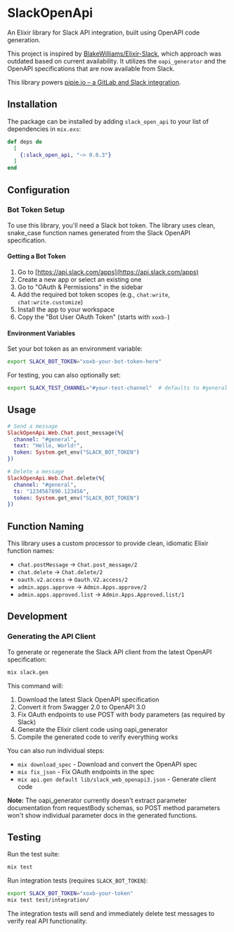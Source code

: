 # SlackOpenApi
<!-- README START -->

An Elixir library for Slack API integration, built using OpenAPI code generation.

This project is inspired by [BlakeWilliams/Elixir-Slack](https://github.com/BlakeWilliams/Elixir-Slack), which approach was outdated based on current availability. It utilizes the `oapi_generator` and the OpenAPI specifications that are now available from Slack.

This library powers [pipie.io – a GitLab and Slack integration](https://pipie.io).

## Installation

The package can be installed by adding `slack_open_api` to your list of dependencies in `mix.exs`:

```elixir
def deps do
  [
    {:slack_open_api, "~> 0.0.3"}
  ]
end
```

## Configuration

### Bot Token Setup

To use this library, you'll need a Slack bot token. The library uses clean, snake_case function names generated from the Slack OpenAPI specification.

#### Getting a Bot Token

1. Go to [https://api.slack.com/apps](https://api.slack.com/apps)
2. Create a new app or select an existing one
3. Go to "OAuth & Permissions" in the sidebar
4. Add the required bot token scopes (e.g., `chat:write`, `chat:write.customize`)
5. Install the app to your workspace
6. Copy the "Bot User OAuth Token" (starts with `xoxb-`)

#### Environment Variables

Set your bot token as an environment variable:

```bash
export SLACK_BOT_TOKEN="xoxb-your-bot-token-here"
```

For testing, you can also optionally set:

```bash
export SLACK_TEST_CHANNEL="#your-test-channel"  # defaults to #general
```

## Usage

```elixir
# Send a message
SlackOpenApi.Web.Chat.post_message(%{
  channel: "#general",
  text: "Hello, World!",
  token: System.get_env("SLACK_BOT_TOKEN")
})

# Delete a message
SlackOpenApi.Web.Chat.delete(%{
  channel: "#general",
  ts: "1234567890.123456",
  token: System.get_env("SLACK_BOT_TOKEN")
})
```

## Function Naming

This library uses a custom processor to provide clean, idiomatic Elixir function names:

- `chat.postMessage` → `Chat.post_message/2`
- `chat.delete` → `Chat.delete/2`
- `oauth.v2.access` → `Oauth.V2.access/2`
- `admin.apps.approve` → `Admin.Apps.approve/2`
- `admin.apps.approved.list` → `Admin.Apps.Approved.list/1`

<!-- README END -->
## Development

### Generating the API Client

To generate or regenerate the Slack API client from the latest OpenAPI specification:

```bash
mix slack.gen
```

This command will:
1. Download the latest Slack OpenAPI specification
2. Convert it from Swagger 2.0 to OpenAPI 3.0
3. Fix OAuth endpoints to use POST with body parameters (as required by Slack)
4. Generate the Elixir client code using oapi_generator
5. Compile the generated code to verify everything works

You can also run individual steps:
- `mix download_spec` - Download and convert the OpenAPI spec
- `mix fix_json` - Fix OAuth endpoints in the spec
- `mix api.gen default lib/slack_web_openapi3.json` - Generate client code

**Note:** The oapi_generator currently doesn't extract parameter documentation from requestBody schemas, so POST method parameters won't show individual parameter docs in the generated functions.

## Testing

Run the test suite:

```bash
mix test
```

Run integration tests (requires `SLACK_BOT_TOKEN`):

```bash
export SLACK_BOT_TOKEN="xoxb-your-token"
mix test test/integration/
```

The integration tests will send and immediately delete test messages to verify real API functionality.
